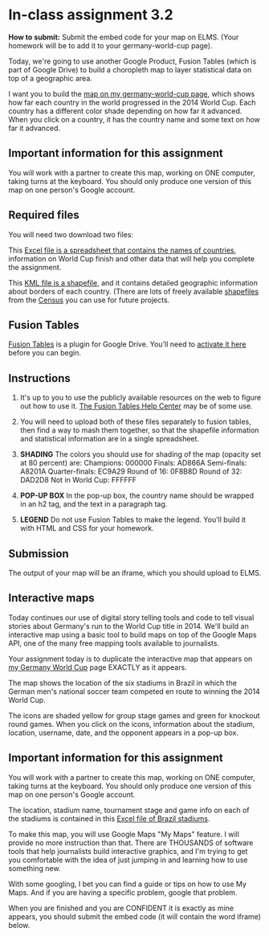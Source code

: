 # In-class assignment 3.2

**How to submit:** Submit the embed code for your map on ELMS. (Your homework will be to add it to your germany-world-cup page).

Today, we're going to use another Google Product, Fusion Tables (which is part of Google Drive) to build a choropleth map to layer statistical data on top of a geographic area.

I want you to build the [map on my germany-world-cup page](http://smussenden.github.io/germany-world-cup), which shows how far each country in the world progressed in the 2014 World Cup.  Each country has a different color shade depending on how far it advanced. When you click on a country, it has the country name and some text on how far it advanced.

## Important information for this assignment

You will work with a partner to create this map, working on ONE computer, taking turns at the keyboard. You should only produce one version of this map on one person's Google account.

## Required files

You will need two download two files:

This [Excel file is a spreadsheet that contains the names of countries](worldcupresults.xlsx), information on World Cup finish and other data that will help you complete the assignment.

This [KML file is a shapefile](world-countries-shapefile.kml), and it contains detailed geographic information about borders of each country. (There are lots of freely available [shapefiles](https://en.wikipedia.org/wiki/Shapefile) from the [Census](https://www.census.gov/geo/maps-data/data/tiger-kml.html
) you can use for future projects.

## Fusion Tables

[Fusion Tables](https://support.google.com/fusiontables/answer/2571232?hl=en#viz) is a plugin for Google Drive. You'll need to [activate it here](https://chrome.google.com/webstore/detail/fusion-tables-experimenta/pfoeakahkgllhkommkfeehmkfcloagkl?hl=en) before you can begin.

## Instructions

1.  It's up to you to use the publicly available resources on the web to figure out how to use it. [The Fusion Tables Help Center](https://support.google.com/fusiontables/?hl=en#topic=1652595) may be of some use.  

2.  You will need to upload both of these files separately to fusion tables, then find a way to mash them together, so that the shapefile information and statistical information are in a single spreadsheet.

3.  **SHADING** The colors you should use for shading of the map (opacity set at 80 percent) are:
Champions: 000000
Finals: AD866A
Semi-finals: A8201A
Quarter-finals: EC9A29
Round of 16: 0F8B8D
Round of 32: DAD2D8
Not in World Cup: FFFFFF

4. **POP-UP BOX** In the pop-up box, the country name should be wrapped in an h2 tag, and the text in a paragraph tag.

5. **LEGEND** Do not use Fusion Tables to make the legend.  You'll build it with HTML and CSS for your homework. 

## Submission

The output of your map will be an iframe, which you should upload to ELMS.































## Interactive maps

Today continues our use of digital story telling tools and code to tell visual stories about Germany's run to the World Cup title in 2014.  We'll build an interactive map using a basic tool to build maps on top of the Google Maps API, one of the many free mapping tools available to journalists.

Your assignment today is to duplicate the interactive map that appears on [my Germany World Cup](http://smussenden.github.io/germany-world-cup/index.html) page EXACTLY as it appears.  

The map shows the location of the six stadiums in Brazil in which the German men's national soccer team competed en route to winning the 2014 World Cup.

The icons are shaded yellow for group stage games and green for knockout round games.  When you click on the icons, information about the stadium, location, username, date, and the opponent appears in a pop-up box.

## Important information for this assignment

You will work with a partner to create this map, working on ONE computer, taking turns at the keyboard. You should only produce one version of this map on one person's Google account.

The location, stadium name, tournament stage and game info on each of the stadiums is contained in this [Excel file of Brazil stadiums](brazilstadiums.xlsx).

To make this map, you will use Google Maps "My Maps" feature.  I will provide no more instruction than that.  There are THOUSANDS of software tools that help journalists build interactive graphics, and I'm trying to get you comfortable with the idea of just jumping in and learning how to use something new.  

With some googling, I bet you can find a guide or tips on how to use My Maps.  And if you are having a specific problem, google that problem.

When you are finished and you are CONFIDENT it is exactly as mine appears, you should submit the embed code (it will contain the word iframe) below.    
